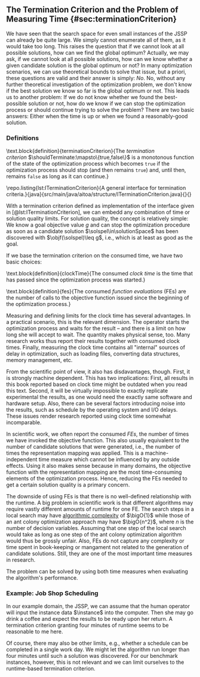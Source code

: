 ## The Termination Criterion and the Problem of Measuring Time {#sec:terminationCriterion}

We have seen that the search space for even small instances of the JSSP can already be quite large.
We simply cannot enumerate all of them, as it would take too long.
This raises the question that if we cannot look at all possible solutions, how can we find the global optimum?
Actually, we may ask, if we cannot look at all possible solutions, how can we know whether a given candidate solution is the global optimum or not?
In many optimization scenarios, we can use theoretical bounds to solve that issue, but a priori, these questions are valid and their answer is simply: *No*.
No, without any further theoretical investigation of the optimization problem, we don't know if the best solution we know so far is the global optimum or not.
This leads us to another problem:
If we do not know whether we found the best-possible solution or not, how do we know if we can stop the optimization process or should continue trying to solve the problem?
There are two basic answers:
Either when the time is up or when we found a reasonably-good solution.

### Definitions

\text.block{definition}{terminationCriterion}{The *termination criterion*&nbsp;$\shouldTerminate:\mapsto\{true,false\}$ is a monotonous function of the state of the optimization process which becomes `true` if the optimization process should stop (and then remains `true`) and, until then, remains `false` as long as it can continue.}

\repo.listing{lst:ITerminationCriterion}{A general interface for termination criteria.}{java}{src/main/java/aitoa/structure/ITerminationCriterion.java}{}{}

With a termination criterion defined as implementation of the interface given in [@lst:ITerminationCriterion], we can embedd any combination of time or solution quality limits.
For solution quality, the concept is relatively simple:
We know a goal objective value&nbsp;$g$ and can stop the optimization procedure as soon as a candidate solution&nbsp;$\solspel\in\solutionSpace$ has been discovered with $\objf(\solspel)\leq g$, i.e., which is at least as good as the goal.

If we base the termination criterion on the consumed time, we have two basic choices:

\text.block{definition}{clockTime}{The consumed *clock time* is the time that has passed since the optimization process was started.}

\text.block{definition}{fes}{The consumed *function evaluations*&nbsp;(FEs) are the number of calls to the objective function issued since the beginning of the optimization process.}

Measuring and defining limits for the clock time has several advantages.
In a practical scenario, this is the relevant dimension.
The operator starts the optimization process and waits for the result &ndash; and there is a limit on how long she will accept to wait.
The quantity makes physical sense, too.
Many research works thus report their results together with consumed clock times.
Finally, measuring the clock time contains all "internal" sources of delay in optimization, such as loading files, converting data structures, memory management, etc.

From the scientific point of view, it also has disdavantages, though.
First, it is strongly machine dependent.
This has two implications:
First, all results in this book reported based on clock time might be outdated when you read this text.
Second, it will be virtually impossible to exactly replicate experimental the results, as one would need the exactly same software and hardware setup.
Also, there can be several factors introducing noise into the results, such as schedule by the operating system and I/O delays.
These issues render research reported using clock time somewhat incomparable.

In scientific work, we often report the consumed *FEs*, the number of times we have invoked the objective function.
This also usually equivalent to the number of candidate solutions that were generated, i.e., the number of times the representation mapping was applied.
This is a machine-independent time measure which cannot be influenced by any outside effects.
Using it also makes sense because in many domains, the objective function with the representation mapping are the most time-consuming elements of the optimization process.
Hence, reducing the FEs needed to get a certain solution quality is a primary concern.

The downside of using FEs is that there is no well-defined relationship with the runtime.
A big problem in scientific work is that different algorithms may require vastly different amounts of runtime for one FE.
The search steps in a local search may have [algorithmic complexity](http://en.wikipedia.org/wiki/Analysis_of_algorithms#Orders_of_growth) of $\bigO{1}$ while those of an ant colony optimization approach may have $\bigO{n^2}$, where $n$ is the number of decision variables.
Assuming that one step of the local search would take as long as one step of the ant colony optimization algorithm would thus be grossly unfair.
Also, FEs do not capture any complexity or time spent in book-keeping or mangament not related to the generation of candidate solutions.
Still, they are one of the most important time measures in research.

The problem can be solved by using both time measures when evaluating the algorithm's performance.

### Example: Job Shop Scheduling

In our example domain, the JSSP, we can assume that the human operator will input the instance data&nbsp;$\instance$ into the computer.
Then she may go drink a coffee and expect the results to be ready upon her return.
A termination criterion granting four minutes of runtime seems to be reasonable to me here.

Of course, there may also be other limits, e.g., whether a schedule can be completed in a single work day.
We might let the algorithm run longer than four minutes until such a solution was discovered.
For our benchmark instances, however, this is not relevant and we can limit ourselves to the runtime-based termination criterion.